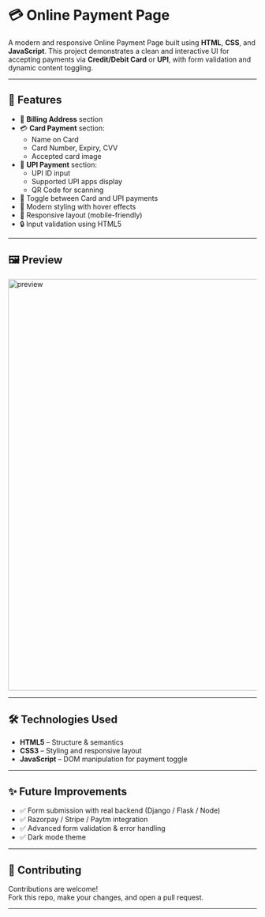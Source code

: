 # 💳 Online Payment Page

A modern and responsive Online Payment Page built using **HTML**, **CSS**, and **JavaScript**. This project demonstrates a clean and interactive UI for accepting payments via **Credit/Debit Card** or **UPI**, with form validation and dynamic content toggling.

---

## 🌟 Features

- 💼 **Billing Address** section
- 💳 **Card Payment** section:
  - Name on Card
  - Card Number, Expiry, CVV
  - Accepted card image
- 📱 **UPI Payment** section:
  - UPI ID input
  - Supported UPI apps display
  - QR Code for scanning
- 🔘 Toggle between Card and UPI payments
- 🎨 Modern styling with hover effects
- 📱 Responsive layout (mobile-friendly)
- 🔒 Input validation using HTML5

---

## 🖼️ Preview

<img width="833" alt="preview" src="https://github.com/user-attachments/assets/ac7ea15f-c70b-403d-b78e-ba2d1c779829" />

---

## 🛠️ Technologies Used

- **HTML5** – Structure & semantics  
- **CSS3** – Styling and responsive layout  
- **JavaScript** – DOM manipulation for payment toggle  

---

## ✨ Future Improvements

- ✅ Form submission with real backend (Django / Flask / Node)
- ✅ Razorpay / Stripe / Paytm integration
- ✅ Advanced form validation & error handling
- ✅ Dark mode theme

---

## 🤝 Contributing

Contributions are welcome!  
Fork this repo, make your changes, and open a pull request.

---
